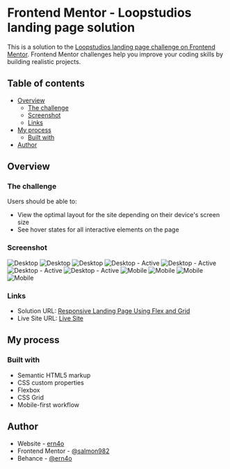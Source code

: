 # Frontend Mentor - Loopstudios landing page solution

This is a solution to the [Loopstudios landing page challenge on Frontend Mentor](https://www.frontendmentor.io/challenges/loopstudios-landing-page-N88J5Onjw). Frontend Mentor challenges help you improve your coding skills by building realistic projects. 

## Table of contents

- [Overview](#overview)
  - [The challenge](#the-challenge)
  - [Screenshot](#screenshot)
  - [Links](#links)
- [My process](#my-process)
  - [Built with](#built-with)
- [Author](#author)

## Overview

### The challenge

Users should be able to:

- View the optimal layout for the site depending on their device's screen size
- See hover states for all interactive elements on the page

### Screenshot

![Desktop](./Desktop%20(1).png)
![Desktop](./Desktop%20(2).png)
![Desktop](./Desktop%20(3).png)
![Desktop - Active](./Desktop%20-%20Active%20(1).png)
![Desktop - Active](./Desktop%20-%20Active%20(2).png)
![Desktop - Active](./Desktop%20-%20Active%20(3).png)
![Desktop - Active](./Desktop%20-%20Active%20(4).png)
![Mobile](./Mobile%20(1).png)
![Mobile](./Mobile%20(2).png)
![Mobile](./Mobile%20(3).png)
![Mobile](./Mobile%20(4).png)

### Links

- Solution URL: [Responsive Landing Page Using Flex and Grid](https://www.frontendmentor.io/solutions/responsive-landing-page-using-flex-and-grid-lL6AMpc76T)
- Live Site URL: [Live Site](https://salmon982-loopstudios-landing-page.netlify.app/)

## My process

### Built with

- Semantic HTML5 markup
- CSS custom properties
- Flexbox
- CSS Grid
- Mobile-first workflow

## Author

- Website - [ern4o](https://www.ern4o.com)
- Frontend Mentor - [@salmon982](https://www.frontendmentor.io/profile/salmon982)
- Behance - [@ern4o](https://www.behance.net/ern4o)

